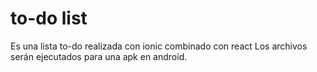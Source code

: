 # to-do list
Es una lista to-do realizada con ionic combinado con react
Los archivos serán ejecutados para una apk en android.
